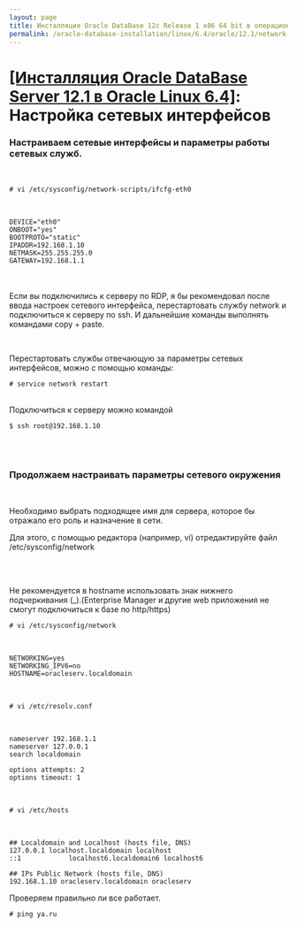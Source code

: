 ```yaml
---
layout: page
title: Инсталляция Oracle DataBase 12c Release 1 x86 64 bit в операционной системе Oracle Linux 6.4 x86_64
permalink: /oracle-database-installation/linux/6.4/oracle/12.1/network-interfaces/
---
```


# <a href="/oracle-database-installation/linux/6.4/oracle/12.1/">[Инсталляция Oracle DataBase Server 12.1 в Oracle Linux 6.4]</a>: Настройка сетевых интерфейсов



### Настраиваем сетевые интерфейсы и параметры работы сетевых служб.

<br/>

    # vi /etc/sysconfig/network-scripts/ifcfg-eth0

<br/>

    DEVICE="eth0"
    ONBOOT="yes"
    BOOTPROTO="static"
    IPADDR=192.168.1.10
    NETMASK=255.255.255.0
    GATEWAY=192.168.1.1



<br/><br/>
Если вы подключились к серверу по RDP, я бы рекомендовал после ввода настроек сетевого интерфейса, перестартовать службу network и подключиться к серверу по ssh. И дальнейшие команды выполнять командами copy + paste.

<br/>

Перестартовать службы отвечающую за параметры сетевых интерфейсов, можно с помощью команды:


    # service network restart



<br/>
Подключиться к серверу можно командой
<br/>

    $ ssh root@192.168.1.10






<br/><br/>
<h3>Продолжаем настраивать параметры сетевого окружения</h3>
<br/>

Необходимо выбрать подходящее имя для сервера, которое бы отражало его роль и назначение в сети.


Для этого, с помощью редактора (например, vi) отредактируйте файл /etc/sysconfig/network

<br/><br/>

Не рекомендуется в hostname использовать знак нижнего подчеркивания (_).(Enterprise Manager и другие web приложения не смогут подключиться к базе по http/https)


    # vi /etc/sysconfig/network

<br/>

    NETWORKING=yes
    NETWORKING_IPV6=no
    HOSTNAME=oracleserv.localdomain


<br/>

    # vi /etc/resolv.conf

<br/>


    nameserver 192.168.1.1
    nameserver 127.0.0.1
    search localdomain

    options attempts: 2
    options timeout: 1


<br/>

    # vi /etc/hosts

<br/>


    ## Localdomain and Localhost (hosts file, DNS)
    127.0.0.1 localhost.localdomain localhost
    ::1            localhost6.localdomain6 localhost6

    ## IPs Public Network (hosts file, DNS)
    192.168.1.10 oracleserv.localdomain oracleserv



Проверяем правильно ли все работает.

    # ping ya.ru
